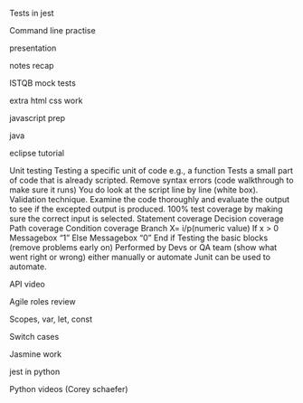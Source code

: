 Tests in jest

Command line practise

presentation

notes recap

ISTQB mock tests

extra html css work 

javascript prep

java

eclipse tutorial

Unit testing 
Testing a specific unit of code e.g., a function
Tests a small part of code that is already scripted. Remove syntax errors (code walkthrough to make sure it runs) 
You do look at the script line by line (white box). 
Validation technique. Examine the code thoroughly and evaluate the output to see if the excepted output is produced. 
100% test coverage by making sure the correct input is selected. 
Statement coverage
Decision coverage 
Path coverage
Condition coverage
Branch
X= i/p(numeric value)
If x > 0 
Messagebox “1”
Else
Messagebox “0”
End if 
Testing the basic blocks (remove problems early on) 
Performed by Devs or QA team (show what went right or wrong) either manually or automate
Junit can be used to automate. 

API video

Agile roles review 

Scopes, var, let, const

Switch cases

Jasmine work

jest in python

Python videos (Corey schaefer)

